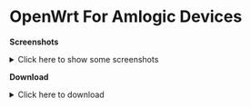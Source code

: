 # OpenWrt For Amlogic Devices

**Screenshots**
<details><summary>Click here to show some screenshots</summary>
<p>
  
![image](https://user-images.githubusercontent.com/27992153/211130387-6c3b648a-da35-4208-84c5-fcb8b52b5e27.png)

![image](https://user-images.githubusercontent.com/27992153/211130402-2a62c5f0-a10e-45c1-852c-2d4f1dc9ba11.png)

![image](https://user-images.githubusercontent.com/27992153/211130408-4887cc0f-db8d-42c6-90b1-ad7c02b7e27d.png)

</p>
</details>

**Download**
<details><summary>Click here to download</summary>

- [OpenWrt Firmware](https://github.com/squarepants96/OpenWrt-Amlogic-S9xxx/releases) ~ For S905X, etc.
  
</details>
